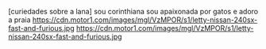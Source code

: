 [curiedades sobre a lana]
sou corinthiana 
sou apaixonada por gatos e adoro a praia
https://cdn.motor1.com/images/mgl/VzMPOR/s1/letty-nissan-240sx-fast-and-furious.jpg
https://cdn.motor1.com/images/mgl/VzMPOR/s1/letty-nissan-240sx-fast-and-furious.jpg
